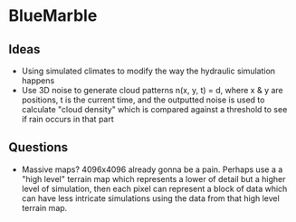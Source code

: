 # BlueMarble

## Ideas

- Using simulated climates to modify the way the hydraulic simulation happens
- Use 3D noise to generate cloud patterns n(x, y, t) = d, where x & y are positions, t is the current time, and the outputted noise is used to calculate "cloud density" which is compared against a threshold to see if rain occurs in that part

## Questions

- Massive maps? 4096x4096 already gonna be a pain. Perhaps use a a "high level" terrain map which represents a lower of detail but a higher level of simulation, then each pixel can represent a block of data which can have less intricate simulations using the data from that high level terrain map.
